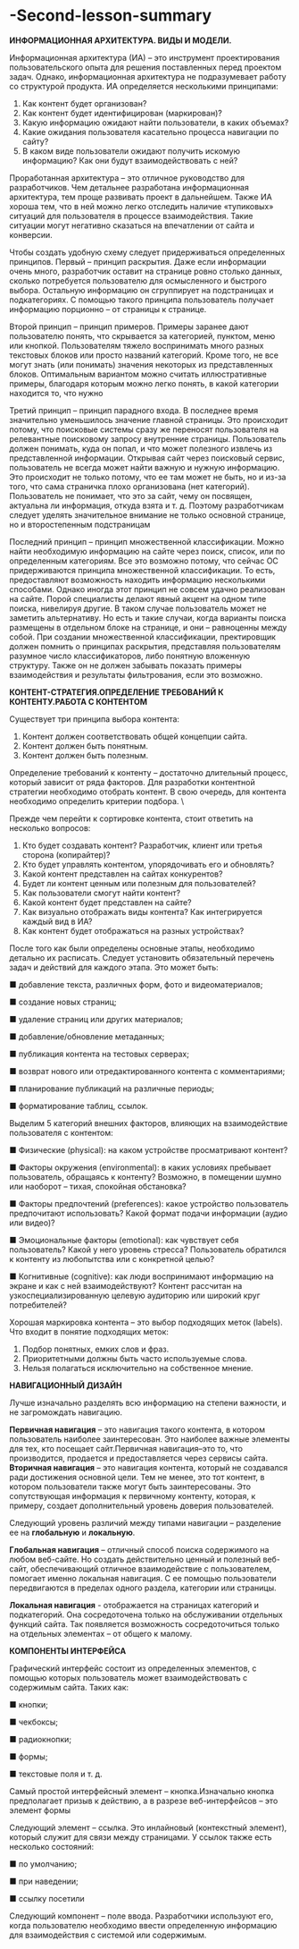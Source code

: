 # -Second-lesson-summary
**ИНФОРМАЦИОННАЯ АРХИТЕКТУРА. ВИДЫ И МОДЕЛИ.**

Информационная архитектура (ИА) – это инструмент проектирования пользовательского опыта
для решения поставленных перед проектом задач.
Однако, информационная архитектура не подразумевает работу со структурой продукта. 
ИА определяется несколькими принципами:
1. Как контент будет организован?
2. Как контент будет идентифицирован (маркирован)?
3. Какую информацию ожидают найти пользователи, в каких объемах?
4. Какие ожидания пользователя касательно процесса навигации по сайту?
5. В каком виде пользователи ожидают получить искомую информацию? Как они будут взаимодействовать с ней?

Проработанная архитектура – это отличное руководство для разработчиков. Чем детальнее разработана информационная архитектура, тем проще
развивать проект в дальнейшем.
Также ИА хороша тем, что в ней можно легко отследить наличие «тупиковых» ситуаций для пользователя в процессе взаимодействия. Такие ситуации
могут негативно сказаться на впечатлении от сайта
и конверсии. 

Чтобы создать удобную схему следует придерживаться определенных принципов.
Первый – принцип раскрытия. Даже если
информации очень много, разработчик оставит
на странице ровно столько данных, сколько потребуется пользователю для осмысленного и быстрого
выбора. Остальную информацию он сгруппирует
на подстраницах и подкатегориях.
С помощью такого принципа пользователь получает информацию порционно – от страницы к странице.

Второй принцип – принцип примеров. Примеры заранее дают пользователю понять, что скрывается за категорией, пунктом, меню или кнопкой.
Пользователям тяжело воспринимать много разных текстовых блоков или просто названий категорий.
Кроме того, не все могут знать (или понимать) значения некоторых из представленных блоков.
Оптимальным вариантом можно считать иллюстративные примеры, благодаря которым можно легко понять, в какой категории находится то, что нужно

Третий принцип – принцип парадного входа. В последнее время значительно уменьшилось
значение главной страницы. Это происходит потому,
что поисковые системы сразу же переносят пользователя на релевантные поисковому запросу внутренние страницы. Пользователь должен понимать, куда
он попал, и что может полезного извлечь из представленной информации.
Открывая сайт через поисковый сервис, пользователь не всегда может найти важную и нужную информацию. Это происходит не только потому, что ее
там может не быть, но и из-за того, что сама страничка плохо организована (нет категорий). Пользователь
не понимает, что это за сайт, чему он посвящен, актуальна ли информация, откуда взята и т. д.
Поэтому разработчикам следует уделять значительное внимание не только основной странице,
но и второстепенным подстраницам 

Последний принцип – принцип множественной классификации. Можно найти необходимую информацию на сайте через поиск, список,
или по определенным категориям. Все это возможно потому, что сейчас ОС придерживаются принципа
множественной классификации. То есть, предоставляют возможность находить информацию несколькими способами.
Однако иногда этот принцип не совсем удачно реализован на сайте. Порой специалисты делают явный акцент на одном типе поиска, нивелируя другие.
В таком случае пользователь может не заметить альтернативу. Но есть и такие случаи, когда варианты поиска размещены в отдельном блоке на странице, и они – равноценны между собой. 
При создании множественной классификации, пректировщик должен помнить о принципах раскрытия, представляя пользователям разумное число
классификаторов, либо понятную вложенную структуру. Также он не должен забывать показать примеры
взаимодействия и результаты фильтрования, если это возможно.

**КОНТЕНТ-СТРАТЕГИЯ.ОПРЕДЕЛЕНИЕ ТРЕБОВАНИЙ К КОНТЕНТУ.РАБОТА С КОНТЕНТОМ**

Существует три принципа выбора контента:
1. Контент должен соответствовать общей концепции сайта.
2. Контент должен быть понятным.
3. Контент должен быть полезным.

Определение требований к контенту – достаточно длительный процесс, который зависит от ряда факторов. Для разработки контентной стратегии необходимо отобрать контент. В свою очередь, для контента необходимо определить критерии подбора. \

Прежде чем перейти к сортировке контента, стоит ответить на несколько вопросов:
1. Кто будет создавать контент? Разработчик, клиент или третья сторона (копирайтер)?
2. Кто будет управлять контентом, упорядочивать
его и обновлять?
3. Какой контент представлен на сайтах конкурентов?
4. Будет ли контент ценным или полезным для пользователей?
5. Как пользователи смогут найти контент?
6. Какой контент будет представлен на сайте?
7. Как визуально отображать виды контента?
Как интегрируется каждый вид в ИА?
8. Как контент будет отображаться на разных
устройствах?

После того как были определены основные этапы, необходимо детально их расписать. Следует
установить обязательный перечень задач и действий
для каждого этапа. Это может быть:

■ добавление текста, различных форм, фото и видеоматериалов;

■ создание новых страниц;

■ удаление страниц или других материалов;

■ добавление/обновление метаданных;

■ публикация контента на тестовых серверах;

■ возврат нового или отредактированного контента с комментариями;

■ планирование публикаций на различные периоды;

■ форматирование таблиц, ссылок.

Выделим 5 категорий внешних факторов, влияющих на взаимодействие пользователя с контентом:

■ Физические (physical): на каком устройстве просматривают контент?

■ Факторы окружения (environmental): в каких условиях пребывает пользователь, обращаясь к контенту? Возможно, в помещении шумно или наоборот – тихая, спокойная обстановка?

■ Факторы предпочтений (preferences): какое устройство пользователь предпочитают использовать? Какой формат подачи информации (аудио или видео)?

■ Эмоциональные факторы (emotional): как чувствует себя пользователь? Какой у него уровень стресса? Пользователь обратился к контенту из любопытства или с конкретной целью?

■ Когнитивные (cognitive): как люди воспринимают информацию на экране и как с ней взаимодействуют? Контент рассчитан на узкоспециализированную целевую аудиторию или широкий круг потребителей?

Хорошая маркировка контента – это выбор подходящих меток (labels). Что входит в понятие подходящих меток:
1. Подбор понятных, емких слов и фраз.
2. Приоритетными должны быть часто используемые слова.
3. Нельзя полагаться исключительно на собственное мнение. 

**НАВИГАЦИОННЫЙ ДИЗАЙН**

Лучше изначально разделять всю информацию на степени важности, и не загромождать навигацию.

  **Первичная навигация** – это навигация такого контента, в котором пользователь наиболее заинтересован. Это наиболее важные элементы для тех, кто
посещает сайт.Первичная навигация–это то, что производится, продается и предоставляется через сервисы сайта.
  **Вторичная навигация** – это навигация контента, который не создавался ради достижения основной цели. Тем не менее, это тот контент, в котором
пользователи также могут быть заинтересованы. Это сопутствующая информация к первичному контенту, которая, к примеру, создает дополнительный уровень доверия пользователей.

Следующий уровень различий между типами навигации – разделение ее на **глобальную** и **локальную**.

**Глобальная навигация** – отличный способ поиска содержимого на любом веб-сайте. Но создать действительно ценный и полезный веб-сайт, обеспечивающий отличное взаимодействие с пользователем, помогает именно локальная навигация. С ее помощью пользователи передвигаются в пределах одного раздела, категории или страницы.

**Локальная навигация** - отображается на страницах категорий и подкатегорий. Она сосредоточена только на обслуживании отдельных функций сайта. Так появляется возможность сосредоточиться только на отдельных элементах – от общего к малому.

**КОМПОНЕНТЫ ИНТЕРФЕЙСА**

Графический интерфейс состоит из определенных элементов, с помощью которых пользователь может взаимодействовать с содержимым сайта.
Таких как:

■ кнопки;

■ чекбоксы;

■ радиокнопки;

■ формы;

■ текстовые поля и т. д. 

Самый простой интерфейсный элемент – кнопка.Изначально кнопка предполагает призыв к действию, а в разрезе веб-интерфейсов – это элемент формы 

Следующий элемент – ссылка. Это инлайновый (контекстный элемент), который служит для связи между страницами. У ссылок также есть несколько состояний:

■ по умолчанию;

■ при наведении;

■ ссылку посетили

Следующий компонент – поле ввода. Разработчики используют его, когда пользователю необходимо ввести определенную информацию для взаимодействия с системой или содержимым.
























